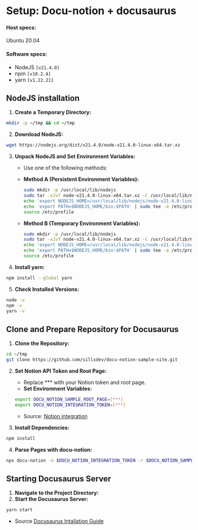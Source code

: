 # Setup: Docu-notion + docusaurus

#### Host specs:

Ubuntu 20.04

#### Software specs:

- NodeJS `[v21.4.0]`
- npm `[v10.2.4]`
- yarn `[v1.22.21]`

## NodeJS installation

1. **Create a Temporary Directory:**

```bash
mkdir -p ~/tmp && cd ~/tmp 
```

2. **Download NodeJS:** 

```bash
wget https://nodejs.org/dist/v21.4.0/node-v21.4.0-linux-x64.tar.xz
```

3. **Unpack NodeJS and Set Environment Variables:**
   * Use one of the following methods:
    * **Method A (Persistent Environment Variables):**
        ```bash
        sudo mkdir -p /usr/local/lib/nodejs
        sudo tar -xJvf node-v21.4.0-linux-x64.tar.xz -C /usr/local/lib/nodejs
        echo 'export NODEJS_HOME=/usr/local/lib/nodejs/node-v21.4.0-linux-x64' | sudo tee -a /etc/profile
        echo 'export PATH=$NODEJS_HOME/bin:$PATH' | sudo tee -a /etc/profile
        source /etc/profile
        ```
    
    * **Method B (Temporary Environment Variables):**
        ```bash
        sudo mkdir -p /usr/local/lib/nodejs
        sudo tar -xJvf node-v21.4.0-linux-x64.tar.xz -C /usr/local/lib/nodejs
        echo 'export NODEJS_HOME=/usr/local/lib/nodejs/node-v21.4.0-linux-x64' | sudo tee -a /etc/profile
        echo 'export PATH=$NODEJS_HOME/bin:$PATH' | sudo tee -a /etc/profile
        source /etc/profile
        ```

4. **Install yarn:**

```bash
npm install --global yarn
```

5. **Check Installed Versions:**

```bash
node -v
npm -v
yarn -v
```

## Clone and Prepare Repository for Docusaurus

1. **Clone the Repository:**

```bash
cd ~/tmp
git clone https://github.com/sillsdev/docu-notion-sample-site.git
```

2. **Set Notion API Token and Root Page:**
    * Replace *** with your Notion token and root page.
    * **Set Environment Variables:**
    ```bash
    export DOCU_NOTION_SAMPLE_ROOT_PAGE=[***]
    export DOCU_NOTION_INTEGRATION_TOKEN=[***]
    ```
    * Source: [Notion integration](https://developers.notion.com/docs/create-a-notion-integration#give-your-integration-page-permissions)

3. **Install Dependencies:**
```bash
npm install
```

4. **Parse Pages with docu-notion:**

```bash
npx docu-notion -n $DOCU_NOTION_INTEGRATION_TOKEN -r $DOCU_NOTION_SAMPLE_ROOT_PAGE
```

## Starting Docusaurus Server

1. **Navigate to the Project Directory:**
2. **Start the Docusaurus Server:**
```bash
yarn start
```
* Source [Docusaurus Intallation Guide](https://docusaurus.io/docs/installation)

